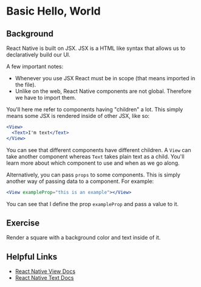 # Basic Hello, World

## Background

React Native is built on JSX. JSX is a HTML like syntax that allows us to declaratively build our UI.

A few important notes:

- Whenever you use JSX React must be in scope (that means imported in the file).
- Unlike on the web, React Native components are not global. Therefore we have to import them.

You'll here me refer to components having "children" a lot. This simply means some JSX is rendered inside of other JSX, like so:

```jsx
<View>
  <Text>I'm text</Text>
</View>
```

You can see that different components have different children. A `View` can take another component whereas `Text` takes plain text as a child. You'll learn more about which component to use and when as we go along.

Alternatively, you can pass `props` to some components. This is simply another way of passing data to a component. For example:

```jsx
<View exampleProp="this is an example"></View>
```

You can see that I define the prop `exampleProp` and pass a value to it.

## Exercise

Render a square with a background color and text inside of it.

## Helpful Links

- [React Native View Docs](https://reactnative.dev/docs/view)
- [React Native Text Docs](https://reactnative.dev/docs/text)
